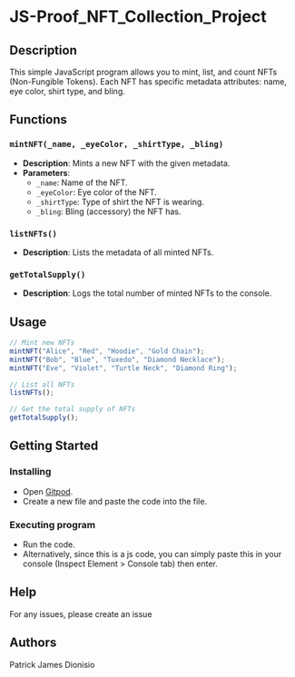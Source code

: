 # JS-Proof_NFT_Collection_Project


## Description
This simple JavaScript program allows you to mint, list, and count NFTs (Non-Fungible Tokens). Each NFT has specific metadata attributes: name, eye color, shirt type, and bling.

## Functions

### `mintNFT(_name, _eyeColor, _shirtType, _bling)`
- **Description**: Mints a new NFT with the given metadata.
- **Parameters**:
  - `_name`: Name of the NFT.
  - `_eyeColor`: Eye color of the NFT.
  - `_shirtType`: Type of shirt the NFT is wearing.
  - `_bling`: Bling (accessory) the NFT has.

### `listNFTs()`
- **Description**: Lists the metadata of all minted NFTs.

### `getTotalSupply()`
- **Description**: Logs the total number of minted NFTs to the console.

## Usage

```javascript
// Mint new NFTs
mintNFT("Alice", "Red", "Hoodie", "Gold Chain");
mintNFT("Bob", "Blue", "Tuxedo", "Diamond Necklace");
mintNFT("Eve", "Violet", "Turtle Neck", "Diamond Ring");

// List all NFTs
listNFTs();

// Get the total supply of NFTs
getTotalSupply();
```

## Getting Started

### Installing
* Open [Gitpod](https://gitpod.io/).
* Create a new file and paste the code into the file.

### Executing program
* Run the code.
* Alternatively, since this is a js code, you can simply paste this in your console (Inspect Element > Console tab) then enter.

## Help
For any issues, please create an issue

## Authors
Patrick James Dionisio
